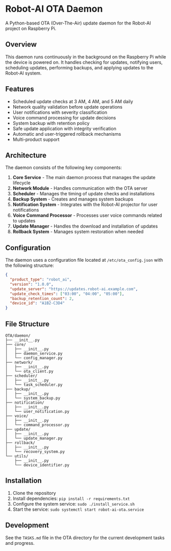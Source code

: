 # Robot-AI OTA Daemon

A Python-based OTA (Over-The-Air) update daemon for the Robot-AI project on Raspberry Pi.

## Overview

This daemon runs continuously in the background on the Raspberry Pi while the device is powered on. It handles checking for updates, notifying users, scheduling updates, performing backups, and applying updates to the Robot-AI system.

## Features

- Scheduled update checks at 3 AM, 4 AM, and 5 AM daily
- Network quality validation before update operations
- User notifications with severity classification
- Voice command processing for update decisions
- System backup with retention policy
- Safe update application with integrity verification
- Automatic and user-triggered rollback mechanisms
- Multi-product support

## Architecture

The daemon consists of the following key components:

1. **Core Service** - The main daemon process that manages the update lifecycle
2. **Network Module** - Handles communication with the OTA server
3. **Scheduler** - Manages the timing of update checks and installations
4. **Backup System** - Creates and manages system backups
5. **Notification System** - Integrates with the Robot-AI projector for user notifications
6. **Voice Command Processor** - Processes user voice commands related to updates
7. **Update Manager** - Handles the download and installation of updates
8. **Rollback System** - Manages system restoration when needed

## Configuration

The daemon uses a configuration file located at `/etc/ota_config.json` with the following structure:

```json
{
  "product_type": "robot_ai",
  "version": "1.0.0",
  "update_server": "https://updates.robot-ai.example.com",
  "update_check_times": ["03:00", "04:00", "05:00"],
  "backup_retention_count": 2,
  "device_id": "A1B2-C3D4"
}
```

## File Structure

```
OTA/daemon/
├── __init__.py
├── core/
│   ├── __init__.py
│   ├── daemon_service.py
│   └── config_manager.py
├── network/
│   ├── __init__.py
│   └── ota_client.py
├── scheduler/
│   ├── __init__.py
│   └── task_scheduler.py
├── backup/
│   ├── __init__.py
│   └── system_backup.py
├── notification/
│   ├── __init__.py
│   └── user_notification.py
├── voice/
│   ├── __init__.py
│   └── command_processor.py
├── update/
│   ├── __init__.py
│   └── update_manager.py
├── rollback/
│   ├── __init__.py
│   └── recovery_system.py
└── utils/
    ├── __init__.py
    └── device_identifier.py
```

## Installation

1. Clone the repository
2. Install dependencies: `pip install -r requirements.txt`
3. Configure the system service: `sudo ./install_service.sh`
4. Start the service: `sudo systemctl start robot-ai-ota.service`

## Development

See the `TASKS.md` file in the OTA directory for the current development tasks and progress. 